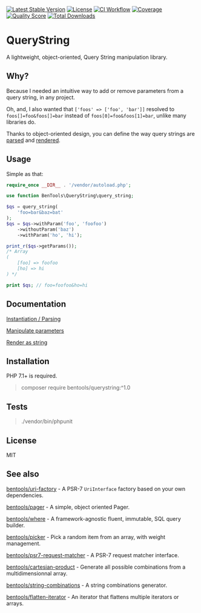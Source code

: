 [![Latest Stable Version](https://poser.pugx.org/bentools/querystring/v/stable)](https://packagist.org/packages/bentools/querystring)
[![License](https://poser.pugx.org/bentools/querystring/license)](https://packagist.org/packages/bentools/querystring)
[![CI Workflow](https://github.com/bpolaszek/querystring/actions/workflows/ci-workflow.yml/badge.svg)](https://github.com/bpolaszek/querystring/actions/workflows/ci-workflow.yml)
[![Coverage](https://codecov.io/gh/bpolaszek/querystring/branch/master/graph/badge.svg?token=9AXQUHY1R7)](https://codecov.io/gh/bpolaszek/querystring)
[![Quality Score](https://img.shields.io/scrutinizer/g/bpolaszek/querystring.svg?style=flat-square)](https://scrutinizer-ci.com/g/bpolaszek/querystring)
[![Total Downloads](https://poser.pugx.org/bentools/querystring/downloads)](https://packagist.org/packages/bentools/querystring)

# QueryString

A lightweight, object-oriented, Query String manipulation library.

## Why?

Because I needed an intuitive way to add or remove parameters from a query string, in any project. 

Oh, and, I also wanted that `['foos' => ['foo', 'bar']]` resolved to `foos[]=foo&foos[]=bar` instead of `foos[0]=foo&foos[1]=bar`, unlike many libraries do.

Thanks to object-oriented design, you can define the way query strings are [parsed](doc/Instantiation.md) and [rendered](doc/RenderAsString.md#change-renderer).

## Usage

Simple as that:
```php
require_once __DIR__ . '/vendor/autoload.php';

use function BenTools\QueryString\query_string;

$qs = query_string(
    'foo=bar&baz=bat'
);
$qs = $qs->withParam('foo', 'foofoo')
    ->withoutParam('baz')
    ->withParam('ho', 'hi');

print_r($qs->getParams());
/* Array
(
    [foo] => foofoo
    [ho] => hi
) */

print $qs; // foo=foofoo&ho=hi
```

## Documentation

[Instantiation / Parsing](doc/Instantiation.md)

[Manipulate parameters](doc/ManipulateParameters.md)

[Render as string](doc/RenderAsString.md)

## Installation
PHP 7.1+ is required.
> composer require bentools/querystring:^1.0

## Tests
> ./vendor/bin/phpunit

## License
MIT

## See also

[bentools/uri-factory](https://github.com/bpolaszek/uri-factory) - A PSR-7 `UriInterface` factory based on your own dependencies.

[bentools/pager](https://github.com/bpolaszek/bentools-pager) - A simple, object oriented Pager.

[bentools/where](https://github.com/bpolaszek/where) - A framework-agnostic fluent, immutable, SQL query builder.

[bentools/picker](https://github.com/bpolaszek/picker) - Pick a random item from an array, with weight management.

[bentools/psr7-request-matcher](https://github.com/bpolaszek/psr7-request-matcher) - A PSR-7 request matcher interface.

[bentools/cartesian-product](https://github.com/bpolaszek/cartesian-product) - Generate all possible combinations from a multidimensionnal array.

[bentools/string-combinations](https://github.com/bpolaszek/string-combinations) - A string combinations generator.

[bentools/flatten-iterator](https://github.com/bpolaszek/flatten-iterator) - An iterator that flattens multiple iterators or arrays. 
